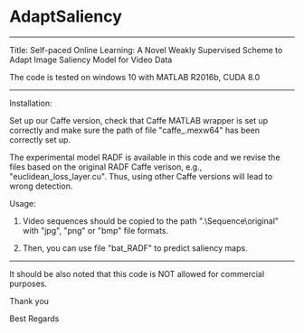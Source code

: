 # AdaptSaliency

******************************************************************************************************************
Title: Self-paced Online Learning: A Novel Weakly Supervised Scheme to Adapt Image Saliency Model for Video Data

The code is tested on windows 10 with MATLAB R2016b, CUDA 8.0
******************************************************************************************************************


Installation:
 

Set up our Caffe version, check that Caffe MATLAB wrapper is set up correctly and make sure the path of file "caffe_.mexw64" has been correctly set up.

The experimental model RADF is available in this code and we revise the files based on the original RADF Caffe verison, e.g., "euclidean_loss_layer.cu".
Thus, using other Caffe versions will lead to wrong detection.



Usage:
 

1. Video sequences should be copied to the path ".\Sequence\original\" with "jpg", "png" or "bmp" file formats.

2. Then, you can use file "bat_RADF" to predict saliency maps.



******************************************************************************************************************
It should be also noted that this code is NOT allowed for commercial purposes.

Thank you

Best Regards
